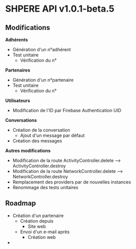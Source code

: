 # SHPERE API v1.0.1-beta.5

## Modifications

**Adhérents**

- Génération d'un n°adhérent
- Test unitaire
  - Vérification du n°

**Partenaires**

- Génération d'un n°partenaire
- Test unitaire
  - Vérification du n°

**Utilisateurs**

- Modification de l'ID par Firebase Authentication UID

**Conversations**

- Création de la conversation
  - Ajout d'un message par défaut
- Création des messages

**Autres modifications**

- Modification de la route ActivityController.delete --> ActivityController.destroy
- Modification de la route NetworkController.delete --> NetworkController.destroy
- Remplacement des providers par de nouvelles instances
- Renommage des tests unitaires

## Roadmap

- Création d'un partenaire
  - Création depuis
    - Site web
  - Envoi d'un e-mail après
    - Création web
- 
